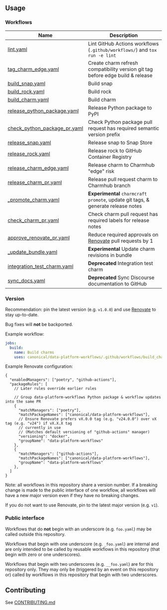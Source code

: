 ## Usage
### Workflows
| Name                                                                         | Description                                                                               |
|------------------------------------------------------------------------------|-------------------------------------------------------------------------------------------|
| [lint.yaml](.github/workflows/lint.md)                                       | Lint GitHub Actions workflows (`.github/workflows/`) and `tox run -e lint`                |
| [tag_charm_edge.yaml](.github/workflows/tag_charm_edge.md)                   | Create charm refresh compatibility version git tag before edge build & release            |
| [build_snap.yaml](.github/workflows/build_snap.md)                           | Build snap                                                                                |
| [build_rock.yaml](.github/workflows/build_rock.md)                           | Build rock                                                                                |
| [build_charm.yaml](.github/workflows/build_charm.md)                         | Build charm                                                                               |
| [release_python_package.yaml](.github/workflows/release_python_package.md)   | Release Python package to PyPI                                                            |
| [check_python_package_pr.yaml](.github/workflows/check_python_package_pr.md) | Check Python package pull request has required semantic version prefix                    |
| [release_snap.yaml](.github/workflows/release_snap.md)                       | Release snap to Snap Store                                                                |
| [release_rock.yaml](.github/workflows/release_rock.md)                       | Release rock to GitHub Container Registry                                                 |
| [release_charm_edge.yaml](.github/workflows/release_charm_edge.md)           | Release charm to Charmhub "edge" risk                                                     |
| [release_charm_pr.yaml](.github/workflows/release_charm_pr.md)               | Release pull request charm to Charmhub branch                                             |
| [_promote_charm.yaml](.github/workflows/_promote_charm.md)                   | **Experimental** `charmcraft promote`, update git tags, & generate release notes          |
| [check_charm_pr.yaml](.github/workflows/check_charm_pr.md)                   | Check charm pull request has required labels for release notes                            |
| [approve_renovate_pr.yaml](.github/workflows/approve_renovate_pr.md)         | Reduce required approvals on [Renovate](https://docs.renovatebot.com/) pull requests by 1 |
| [_update_bundle.yaml](.github/workflows/_update_bundle.md)                   | **Experimental** Update charm revisions in bundle                                         |
| [integration_test_charm.yaml](.github/workflows/integration_test_charm.md)   | **Deprecated** Integration test charm                                                     |
| [sync_docs.yaml](.github/workflows/sync_docs.md)                             | **Deprecated** Sync Discourse documentation to GitHub                                     |

### Version
Recommendation: pin the latest version (e.g. `v1.0.0`) and use [Renovate](https://docs.renovatebot.com/) to stay up-to-date.

Bug fixes will **not** be backported.

Example workflow:
```yaml
jobs:
  build:
    name: Build charms
    uses: canonical/data-platform-workflows/.github/workflows/build_charm.yaml@v1.0.0
```

Example Renovate configuration:
```json5
{
  "enabledManagers": ["poetry", "github-actions"],
  "packageRules": [
    // Later rules override earlier rules

    // Group data-platform-workflows Python package & workflow updates into the same PR
    {
      "matchManagers": ["poetry"],
      "matchPackageNames": ["canonical/data-platform-workflows"],
      // Ensure Renovate prefers vX.0.0 tag (e.g. "v24.0.0") over vX tag (e.g. "v24") if vX.X.X tag
      // currently in use
      // (Matches default versioning of "github-actions" manager)
      "versioning": "docker",
      "groupName": "data-platform-workflows"
    },
    {
      "matchManagers": ["github-actions"],
      "matchPackageNames": ["canonical/data-platform-workflows"],
      "groupName": "data-platform-workflows"
    },
  ]
}

```

Note: all workflows in this repository share a version number. If a breaking change is made to the public interface of one workflow, all workflows will have a new major version even if they have no breaking changes.

If you do not want to use Renovate, pin to the latest major version (e.g. `v1`).

### Public interface
Workflows that do **not** begin with an underscore (e.g. `foo.yaml`) may be called outside this repository.

Workflows that begin with one underscore (e.g. `_foo.yaml`) are internal and are only intended to be called by reusable workflows in this repository (that begin with zero or one underscores).

Workflows that begin with two underscores (e.g. `__foo.yaml`) are for this repository only. They may only be (triggered by an event on this repository or) called by workflows in this repository that begin with two underscores.

## Contributing
See [CONTRIBUTING.md](CONTRIBUTING.md)
